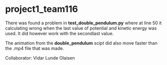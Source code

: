 # project1_team116
There was found a problem in __test_double_pendulum.py__ where at line 50 it
calculating wrong when the last value of potential and kinetic energy was used.
It did however work with the secondlast value.

The animation from the __double_pendulum__ scipt did also move faster
than the .mp4 file that was made.

Collaborator: Vidar Lunde Olaisen
